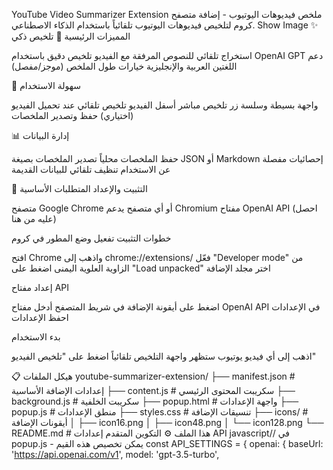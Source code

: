 YouTube Video Summarizer Extension
ملخص فيديوهات اليوتيوب - إضافة متصفح كروم لتلخيص فيديوهات اليوتيوب تلقائياً باستخدام الذكاء الاصطناعي.
Show Image
✨ المميزات الرئيسية
🎯 تلخيص ذكي

استخراج تلقائي للنصوص المرفقة مع الفيديو
تلخيص دقيق باستخدام OpenAI GPT
دعم اللغتين العربية والإنجليزية
خيارات طول الملخص (موجز/مفصل)

🔧 سهولة الاستخدام

واجهة بسيطة وسلسة
زر تلخيص مباشر أسفل الفيديو
تلخيص تلقائي عند تحميل الفيديو (اختياري)
حفظ وتصدير الملخصات

📊 إدارة البيانات

حفظ الملخصات محلياً
تصدير الملخصات بصيغة JSON أو Markdown
إحصائيات مفصلة عن الاستخدام
تنظيف تلقائي للبيانات القديمة

🚀 التثبيت والإعداد
المتطلبات الأساسية

متصفح Google Chrome أو أي متصفح يدعم Chromium
مفتاح OpenAI API (احصل عليه من هنا)

خطوات التثبيت
تفعيل وضع المطور في كروم

افتح Chrome واذهب إلى chrome://extensions/
فعّل "Developer mode" من الزاوية العلوية اليمنى
اضغط على "Load unpacked"
اختر مجلد الإضافة


إعداد مفتاح API

اضغط على أيقونة الإضافة في شريط المتصفح
أدخل مفتاح OpenAI API في الإعدادات
احفظ الإعدادات


بدء الاستخدام

اذهب إلى أي فيديو يوتيوب
ستظهر واجهة التلخيص تلقائياً
اضغط على "تلخيص الفيديو"



📋 هيكل الملفات
youtube-summarizer-extension/
├── manifest.json          # إعدادات الإضافة الأساسية
├── content.js            # سكريبت المحتوى الرئيسي
├── background.js         # سكريبت الخلفية
├── popup.html           # واجهة الإعدادات
├── popup.js             # منطق الإعدادات
├── styles.css           # تنسيقات الإضافة
├── icons/               # أيقونات الإضافة
│   ├── icon16.png
│   ├── icon48.png
│   └── icon128.png
└── README.md           # هذا الملف
⚙️ التكوين المتقدم
إعدادات API
javascript// في popup.js - يمكن تخصيص هذه القيم
const API_SETTINGS = {
  openai: {
    baseUrl: 'https://api.openai.com/v1',
    model: 'gpt-3.5-turbo',
